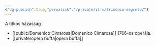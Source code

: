 ```yaml
---
{"dg-publish":true,"permalink":"/private/il-matrimonio-segreto/"}
---
```


A titkos házasság

- [[public/Domenico Cimarosa\|Domenico Cimarosa]] 1766-os operája.
- [[private/opera buffa\|opera buffa]]